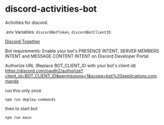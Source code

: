 # discord-activities-bot
Activities for discord.

.env Variables: `discordBotToken`, `discordBotClientID`

[Discord Together](https://github.com/RemyK888/discord-together)

Bot requirements:
Enable your bot's PRESENCE INTENT, SERVER MEMBERS INTENT and MESSAGE CONTENT INTENT on Discord Developer Portal

Authorize URL (Replace BOT_CLIENT_ID with your bot's client id)
https://discord.com/oauth2/authorize?client_id=BOT_CLIENT_ID&permissions=1&scope=bot%20applications.commands

run this only once
```
npm run deploy-commands
```
then to start bot
```
npm run main
```